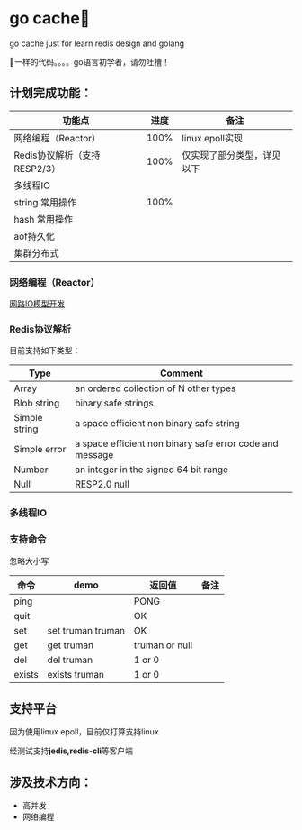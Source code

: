 # go cache:shit:
go cache just for learn redis design and golang

:shit:一样的代码。。。。go语言初学者，请勿吐槽！
## 计划完成功能：
功能点|进度|备注
---|---|---
网络编程（Reactor）|100%|linux epoll实现
Redis协议解析（支持RESP2/3）|100%|仅实现了部分类型，详见以下
多线程IO||
string 常用操作|100%|
hash 常用操作||
aof持久化||
集群分布式||

### 网络编程（Reactor）
[网路IO模型开发](docs/网路IO模型开发.md)

### Redis协议解析
目前支持如下类型：

Type|Comment
---|---
Array|an ordered collection of N other types
Blob string| binary safe strings
Simple string|a space efficient non binary safe string
Simple error|a space efficient non binary safe error code and message
Number|an integer in the signed 64 bit range
Null|RESP2.0 null
### 多线程IO

### 支持命令
忽略大小写

命令|demo|返回值|备注
---|---|---|---
ping| |PONG|
quit| |OK||
set|set truman truman|OK| 
get|get truman |truman or null| 
del|del truman |1 or 0| 
exists|exists truman |1 or 0| 
## 支持平台
因为使用linux epoll，目前仅打算支持linux

经测试支持**jedis,redis-cli**等客户端

## 涉及技术方向：
- 高并发
- 网络编程



